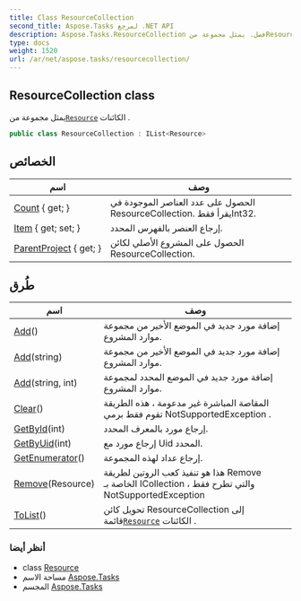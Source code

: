 ```yaml
---
title: Class ResourceCollection
second_title: Aspose.Tasks لمرجع .NET API
description: Aspose.Tasks.ResourceCollection فصل. يمثل مجموعة منResource الكائنات .
type: docs
weight: 1520
url: /ar/net/aspose.tasks/resourcecollection/
---
```

## ResourceCollection class

يمثل مجموعة من[`Resource`](../resource/) الكائنات .

```csharp
public class ResourceCollection : IList<Resource>
```

## الخصائص

| اسم | وصف |
| --- | --- |
| [Count](../../aspose.tasks/resourcecollection/count/) { get; } | الحصول على عدد العناصر الموجودة في ResourceCollection.  يقرأ فقطInt32. |
| [Item](../../aspose.tasks/resourcecollection/item/) { get; set; } | إرجاع العنصر بالفهرس المحدد. |
| [ParentProject](../../aspose.tasks/resourcecollection/parentproject/) { get; } | الحصول على المشروع الأصلي لكائن ResourceCollection. |

## طُرق

| اسم | وصف |
| --- | --- |
| [Add](../../aspose.tasks/resourcecollection/add/#add)() | إضافة مورد جديد في الموضع الأخير من مجموعة موارد المشروع. |
| [Add](../../aspose.tasks/resourcecollection/add/#add_1)(string) | إضافة مورد جديد في الموضع الأخير من مجموعة موارد المشروع. |
| [Add](../../aspose.tasks/resourcecollection/add/#add_2)(string, int) | إضافة مورد جديد في الموضع المحدد لمجموعة موارد المشروع. |
| [Clear](../../aspose.tasks/resourcecollection/clear/)() | المقاصة المباشرة غير مدعومة ، هذه الطريقة تقوم فقط برمي NotSupportedException . |
| [GetById](../../aspose.tasks/resourcecollection/getbyid/)(int) | إرجاع مورد بالمعرف المحدد. |
| [GetByUid](../../aspose.tasks/resourcecollection/getbyuid/)(int) | إرجاع مورد مع Uid المحدد. |
| [GetEnumerator](../../aspose.tasks/resourcecollection/getenumerator/)() | إرجاع عداد لهذه المجموعة. |
| [Remove](../../aspose.tasks/resourcecollection/remove/)(Resource) | هذا هو تنفيذ كعب الروتين لطريقة Remove الخاصة بـ ICollection ، والتي تطرح فقط NotSupportedException |
| [ToList](../../aspose.tasks/resourcecollection/tolist/)() | تحويل كائن ResourceCollection إلى قائمة[`Resource`](../resource/) الكائنات . |

### أنظر أيضا

* class [Resource](../resource/)
* مساحة الاسم [Aspose.Tasks](../../aspose.tasks/)
* المجسم [Aspose.Tasks](../../)


